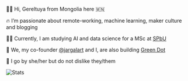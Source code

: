 👩‍🚀 Hi, Gereltuya from Mongolia here 🇲🇳


🔥 I’m passionate about remote-working, machine learning, maker culture and blogging


👩‍🎓 Currently, I am studying AI and data science for a MSc at [SPbU](https://spbu.ru/)


🚀 We, my co-founder [@jargalart](https://github.com/jargalart) and I, are also building [Green Dot](https://greendot.vip/?ref=rm)


💚 I go by she/her but do not dislike they/them

![Stats](https://github-readme-stats.vercel.app/api?username=gereltuya&count_private=true&show_icons=true&theme=transparent)
